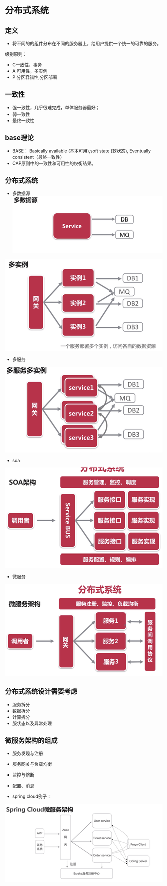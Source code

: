#  分布式系统 



## 定义
  
* 将不同的的组件分布在不同的服务器上，给用户提供一个统一的可靠的服务。

级别原则：
 
 * C一致性，事务
 * A 可用性，多实例
 * P 分区容错性,分区部署
 
 
 ## 一致性
 
 * 强一致性，几乎很难完成，单体服务器最好；
 * 弱一致性
 * 最终一致性
 
 
 ## base理论
 
 * BASE： Basically available (基本可用),soft state (软状态), Eventually consistent（最终一致性）
 * CAP原则中的一致性和可用性的权衡结果。
 
 
 ## 分布式系统
 
 * 多数据源  
![](./assets/2019-02-19-22-07-48.png)

![](./assets/2019-02-19-22-08-19.png)

 * 多服务

 ![](./assets/2019-02-19-22-08-43.png)



 * soa
 
 ![](./assets/2019-02-19-22-09-00.png)

 * 微服务

 ![](./assets/2019-02-19-22-09-45.png)


 ## 分布式系统设计需要考虑

 * 服务拆分
 * 数据拆分
 * 计算拆分
 * 服状态以及异常处理

 ## 微服务架构的组成

 * 服务发现与注册
 * 服务网关与负载均衡
 * 监控与熔断
 * 配置、消息


* spring cloud例子： 

 ![](./assets/2019-02-19-22-13-46.png)